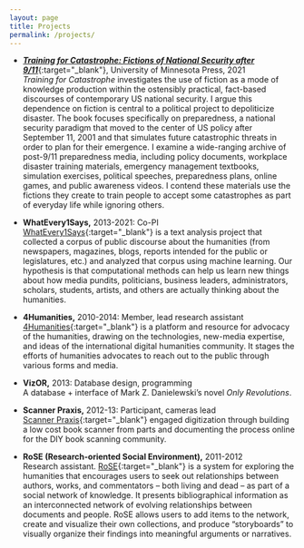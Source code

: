 ```yaml
---
layout: page
title: Projects
permalink: /projects/
---
```

- [**_Training for Catastrophe: Fictions of National Security after 9/11_**](https://www.upress.umn.edu/book-division/books/training-for-catastrophe){:target="_blank"}, University of Minnesota Press, 2021<br/>
_Training for Catastrophe_  investigates the use of fiction as a mode of knowledge production within the ostensibly practical, fact-based discourses of contemporary US national security. I argue this dependence on fiction is central to a political project to depoliticize disaster. The book focuses specifically on preparedness, a national security paradigm that moved to the center of US policy after September 11, 2001 and that simulates future catastrophic threats in order to plan for their emergence. I examine a wide-ranging archive of post-9/11 preparedness media, including policy documents, workplace disaster training materials, emergency management textbooks, simulation exercises, political speeches, preparedness plans, online games, and public awareness videos. I contend these materials use the fictions they create to train people to accept some catastrophes as part of everyday life while ignoring others.

- **WhatEvery1Says,** 2013-2021: Co-PI<br/>
[WhatEvery1Says](http://we1s.ucsb.edu){:target="_blank"} is a text analysis project that collected a corpus of public discourse about the humanities (from newspapers, magazines, blogs, reports intended for the public or legislatures, etc.) and analyzed that corpus using machine learning. Our hypothesis is that computational methods can help us learn new things about how media pundits, politicians, business leaders, administrators, scholars, students, artists, and others are actually thinking about the humanities.

- **4Humanities,** 2010-2014: Member, lead research assistant<br/>
[4Humanities](http://4humanities.org){:target="_blank"} is a platform and resource for advocacy of the humanities, drawing on the technologies, new-media expertise, and ideas of the international digital humanities community. It stages the efforts of humanities advocates to reach out to the public through various forms and media.

- **VizOR,** 2013: Database design, programming<br/>
A database + interface of Mark Z. Danielewski’s novel _Only Revolutions_.

- **Scanner Praxis,** 2012-13: Participant, cameras lead<br/>
[Scanner Praxis](https://transcriptions.english.ucsb.edu/scanner-praxis){:target="_blank"} engaged digitization through building a low cost book scanner from parts and documenting the process online for the DIY book scanning community.

- **RoSE (Research-oriented Social Environment),** 2011-2012<br/>
Research assistant. [RoSE](http://rose.english.ucsb.edu){:target="_blank"} is a system for exploring the humanities that encourages users to seek out relationships between authors, works, and commentators – both living and dead – as part of a social network of knowledge. It presents bibliographical information as an interconnected network of evolving relationships between documents and people. RoSE allows users to add items to the network, create and visualize their own collections, and produce “storyboards” to visually organize their findings into meaningful arguments or narratives.
